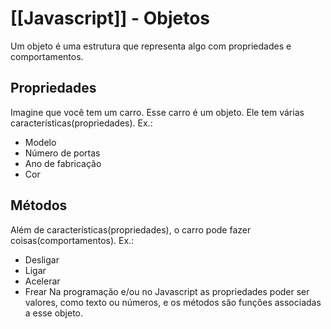 # [[Javascript]] - Objetos

Um objeto é uma estrutura que representa algo com propriedades e comportamentos.
## Propriedades

Imagine que você tem um carro. Esse carro é um objeto.
Ele tem várias características(propriedades).
Ex.:
- Modelo
- Número de portas
- Ano de fabricação
- Cor
## Métodos
Além de características(propriedades), o carro pode fazer coisas(comportamentos).
Ex.:
- Desligar
- Ligar
- Acelerar
- Frear
Na programação e/ou no Javascript as propriedades poder ser valores, como texto ou números, e os métodos são funções associadas a esse objeto.